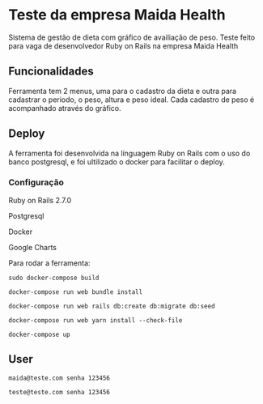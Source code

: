 # Teste da empresa Maida Health

Sistema de gestão de dieta com gráfico de availiação de peso.
Teste feito para vaga de desenvolvedor Ruby on Rails na empresa Maida Health

## Funcionalidades
Ferramenta tem 2 menus, uma para o cadastro da dieta e outra para  cadastrar o periodo, o peso, altura e peso ideal.
Cada cadastro de peso é acompanhado através do gráfico.

## Deploy

A ferramenta foi desenvolvida na línguagem Ruby on Rails com o uso do banco postgresql, e foi ultilizado o docker para facilitar o deploy.

### Configuração

Ruby on Rails 2.7.0

Postgresql 

Docker

Google Charts

Para rodar a ferramenta:

``sudo docker-compose build``


``docker-compose run web bundle install``


``docker-compose run web rails db:create db:migrate db:seed``

``docker-compose run web yarn install --check-file``


``docker-compose up``



## User 

``maida@teste.com senha 123456``


``teste@teste.com senha 123456``
